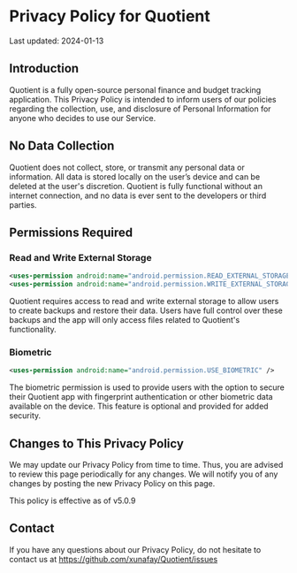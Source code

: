 # Privacy Policy for Quotient
Last updated: 2024-01-13

## Introduction

Quotient is a fully open-source personal finance and budget tracking application. This Privacy Policy is intended to inform users of our policies regarding the collection, use, and disclosure of Personal Information for anyone who decides to use our Service.

## No Data Collection

Quotient does not collect, store, or transmit any personal data or information. All data is stored locally on the user’s device and can be deleted at the user's discretion. Quotient is fully functional without an internet connection, and no data is ever sent to the developers or third parties.

## Permissions Required

### Read and Write External Storage

```xml
<uses-permission android:name="android.permission.READ_EXTERNAL_STORAGE" />
<uses-permission android:name="android.permission.WRITE_EXTERNAL_STORAGE" />
```

Quotient requires access to read and write external storage to allow users to create backups and restore their data. Users have full control over these backups and the app will only access files related to Quotient's functionality.

### Biometric

```xml
<uses-permission android:name="android.permission.USE_BIOMETRIC" />
```

The biometric permission is used to provide users with the option to secure their Quotient app with fingerprint authentication or other biometric data available on the device. This feature is optional and provided for added security.

## Changes to This Privacy Policy

We may update our Privacy Policy from time to time. Thus, you are advised to review this page periodically for any changes. We will notify you of any changes by posting the new Privacy Policy on this page.

This policy is effective as of v5.0.9

## Contact

If you have any questions about our Privacy Policy, do not hesitate to contact us at https://github.com/xunafay/Quotient/issues